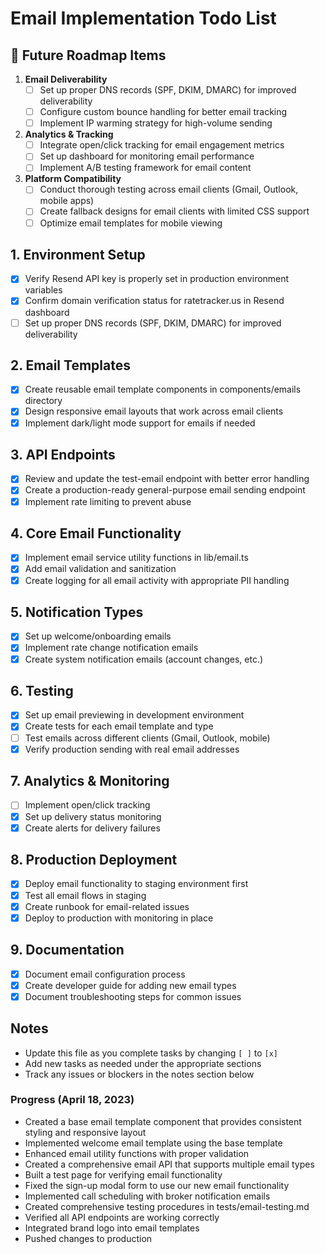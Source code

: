 # Email Implementation Todo List

## 📍 Future Roadmap Items

1. **Email Deliverability**
   - [ ] Set up proper DNS records (SPF, DKIM, DMARC) for improved deliverability
   - [ ] Configure custom bounce handling for better email tracking
   - [ ] Implement IP warming strategy for high-volume sending

2. **Analytics & Tracking**
   - [ ] Integrate open/click tracking for email engagement metrics
   - [ ] Set up dashboard for monitoring email performance
   - [ ] Implement A/B testing framework for email content

3. **Platform Compatibility**
   - [ ] Conduct thorough testing across email clients (Gmail, Outlook, mobile apps)
   - [ ] Create fallback designs for email clients with limited CSS support
   - [ ] Optimize email templates for mobile viewing

## 1. Environment Setup
- [x] Verify Resend API key is properly set in production environment variables
- [x] Confirm domain verification status for ratetracker.us in Resend dashboard
- [ ] Set up proper DNS records (SPF, DKIM, DMARC) for improved deliverability

## 2. Email Templates
- [x] Create reusable email template components in components/emails directory
- [x] Design responsive email layouts that work across email clients
- [x] Implement dark/light mode support for emails if needed

## 3. API Endpoints
- [x] Review and update the test-email endpoint with better error handling
- [x] Create a production-ready general-purpose email sending endpoint
- [x] Implement rate limiting to prevent abuse

## 4. Core Email Functionality
- [x] Implement email service utility functions in lib/email.ts
- [x] Add email validation and sanitization
- [x] Create logging for all email activity with appropriate PII handling

## 5. Notification Types
- [x] Set up welcome/onboarding emails
- [x] Implement rate change notification emails
- [x] Create system notification emails (account changes, etc.)

## 6. Testing
- [x] Set up email previewing in development environment
- [x] Create tests for each email template and type
- [ ] Test emails across different clients (Gmail, Outlook, mobile)
- [x] Verify production sending with real email addresses

## 7. Analytics & Monitoring
- [ ] Implement open/click tracking
- [x] Set up delivery status monitoring
- [x] Create alerts for delivery failures

## 8. Production Deployment
- [x] Deploy email functionality to staging environment first
- [x] Test all email flows in staging
- [x] Create runbook for email-related issues
- [x] Deploy to production with monitoring in place

## 9. Documentation
- [x] Document email configuration process
- [x] Create developer guide for adding new email types
- [x] Document troubleshooting steps for common issues

## Notes
- Update this file as you complete tasks by changing `[ ]` to `[x]`
- Add new tasks as needed under the appropriate sections
- Track any issues or blockers in the notes section below

### Progress (April 18, 2023)
- Created a base email template component that provides consistent styling and responsive layout
- Implemented welcome email template using the base template
- Enhanced email utility functions with proper validation
- Created a comprehensive email API that supports multiple email types
- Built a test page for verifying email functionality
- Fixed the sign-up modal form to use our new email functionality
- Implemented call scheduling with broker notification emails
- Created comprehensive testing procedures in tests/email-testing.md
- Verified all API endpoints are working correctly 
- Integrated brand logo into email templates
- Pushed changes to production 
